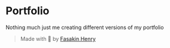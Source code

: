 # Portfolio

Nothing much just me creating different versions of my portfolio

> Made with 💖 by [Fasakin Henry](https://github.com/fasakinhenry)
